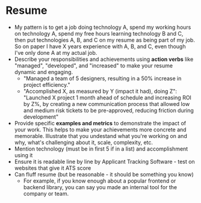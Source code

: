 # Resume

- My pattern is to get a job doing technology A, spend my working hours on technology A, spend my free hours learning technology B and C, then put technologies A, B, and C on my resume as being part of my job. So on paper I have X years experience with A, B, and C, even though I've only done A at my actual job.
- Describe your responsibilities and achievements using **action verbs** like "managed", "developed", and "increased" to make your resume dynamic and engaging.
  - "Managed a team of 5 designers, resulting in a 50% increase in project efficiency."
  - "Accomplished X, as measured by Y (impact it had), doing Z": "Launched X project 1 month ahead of schedule and increasing ROI by Z%, by creating a new communication process that allowed low and medium risk tickets to be pre-approved, reducing friction during development"
- Provide specific **examples and metrics** to demonstrate the impact of your work. This helps to make your achievements more concrete and memorable. Illustrate that you undestand what you're working on and why, what's challenging about it, scale, complexity, etc.
- Mention technology (must be in first 5 if in a list) and accomplishment using it
- Ensure it is readable line by line by Applicant Tracking Software - test on websites that give it ATS score
- Can fluff resume (but be reasonable - it should be something you know)
  - For example, if you know enough about a popular frontend or backend library, you can say you made an internal tool for the company or team.
